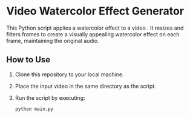# Video Watercolor Effect Generator

This Python script applies a watercolor effect to a video . It resizes and filters frames to create a visually appealing watercolor effect on each frame, maintaining the original audio.

## How to Use

1. Clone this repository to your local machine.

2. Place the input video in the same directory as the script.

3. Run the script by executing:

   ```sh
   python main.py
